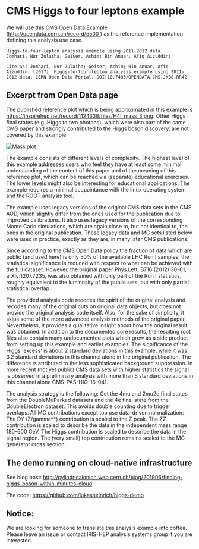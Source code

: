 # CMS Higgs to four leptons example

We will use this CMS Open Data Example ([http://opendata.cern.ch/record/5500 ](http://opendata.cern.ch/record/5500) )
as the reference implementation defining this analysis use case. 

```
Higgs-to-four-lepton analysis example using 2011-2012 data
Jomhari, Nur Zulaiha; Geiser, Achim; Bin Anuar, Afiq Aizuddin;

Cite as: Jomhari, Nur Zulaiha; Geiser, Achim; Bin Anuar, Afiq Aizuddin; (2017). Higgs-to-four-lepton analysis example using 2011-2012 data. CERN Open Data Portal. DOI:10.7483/OPENDATA.CMS.JKB8.RR42
```

## Excerpt from Open Data page

The published reference plot which is being approximated in this example is https://inspirehep.net/record/1124338/files/H4l_mass_3.png. Other Higgs final states (e.g. Higgs to two photons), which were also part of the same CMS paper and strongly contributed to the Higgs boson discovery, are not covered by this example.

![Mass plot](https://inspirehep.net/record/1124338/files/H4l_mass_v3.png)

The example consists of different levels of complexity. The highest level of this example addresses users who feel they have at least some minimal understanding of the content of this paper and of the meaning of this reference plot, which can be reached via (separate) educational exercises. The lower levels might also be interesting for educational applications. The example requires a minimal acquaintance with the linux operating system and the ROOT analysis tool.

The example uses legacy versions of the original CMS data sets in the CMS AOD, which slightly differ from the ones used for the publication due to improved calibrations. It also uses legacy versions of the corresponding Monte Carlo simulations, which are again close to, but not identical to, the ones in the original publication. These legacy data and MC sets listed below were used in practice, exactly as they are, in many later CMS publications.

Since according to the CMS Open Data policy the fraction of data which are public (and used here) is only 50% of the available LHC Run I samples, the statistical significance is reduced with respect to what can be achieved with the full dataset. However, the original paper Phys.Lett. B716 (2012) 30-61, arXiv:1207.7235, was also obtained with only part of the Run I statistics, roughly equivalent to the luminosity of the public sets, but with only partial statistical overlap.

The provided analysis code recodes the spirit of the original analysis and recodes many of the original cuts on original data objects, but does not provide the original analysis code itself. Also, for the sake of simplicity, it skips some of the more advanced analysis methods of the original paper. Nevertheless, it provides a qualitative insight about how the original result was obtained. In addition to the documented core results, the resulting root files also contain many undocumented plots which grew as a side product from setting up this example and earlier examples. The significance of the Higgs 'excess' is about 2 standard deviations in this example, while it was 3.2 standard deviations in this channel alone in the original publication. The difference is attributed to the less sophisticated background suppression. In more recent (not yet public) CMS data sets with higher statistics the signal is observed in a preliminary analysis with more than 5 standard deviations in this channel alone CMS-PAS-HIG-16-041.

The analysis strategy is the following: Get the 4mu and 2mu2e final states from the DoubleMuParked datasets and the 4e final state from the DoubleElectron dataset. This avoids double counting due to trigger overlaps. All MC contributions except top use data-driven normalization: The DY (Z/gamma^*) contribution is scaled to the Z peak. The ZZ contribution is scaled to describe the data in the independent mass range 180-600 GeV. The Higgs contribution is scaled to describe the data in the signal region. The (very small) top contribution remains scaled to the MC generator cross section.


## The demo running on cloud-native infrastructure

See blog post: http://cylindricalonion.web.cern.ch/blog/201906/finding-higgs-boson-within-minutes-cloud

The code: https://github.com/lukasheinrich/higgs-demo 

## Notice:

We are looking for someone to translate this analysis example into coffea. Please leave an issue or contact IRIS-HEP analysis systems group if you are interested.
